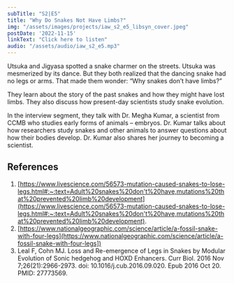 ```yaml
---
subTitle: "S2|E5" 
title: "Why Do Snakes Not Have Limbs?"
img: "/assets/images/projects/iaw_s2_e5_libsyn_cover.jpeg"
postDate: '2022-11-15'
linkText: "Click here to listen"
audio: "/assets/audio/iaw_s2_e5.mp3"
---
```

Utsuka and Jigyasa spotted a snake charmer on the streets. Utsuka was mesmerized by its dance. But they both realized that the dancing snake had no legs or arms. That made them wonder: “Why snakes don’t have limbs?”

They learn about the story of the past snakes and how they might have lost limbs. They also discuss how present-day scientists study snake evolution.

In the interview segment, they talk with Dr. Megha Kumar, a scientist from CCMB who studies early forms of animals – embryos. Dr. Kumar talks about how researchers study snakes and other animals to answer questions about how their bodies develop. Dr. Kumar also shares her journey to becoming a scientist.

## References

1. [https://www.livescience.com/56573-mutation-caused-snakes-to-lose-legs.html#:~:text=Adult%20snakes%20don't%20have,mutations%20that%20prevented%20limb%20development](https://www.livescience.com/56573-mutation-caused-snakes-to-lose-legs.html#:~:text=Adult%20snakes%20don't%20have,mutations%20that%20prevented%20limb%20development).
2. [https://www.nationalgeographic.com/science/article/a-fossil-snake-with-four-legs](https://www.nationalgeographic.com/science/article/a-fossil-snake-with-four-legs])
3. Leal F, Cohn MJ. Loss and Re-emergence of Legs in Snakes by Modular Evolution of Sonic hedgehog and HOXD Enhancers. Curr Biol. 2016 Nov 7;26(21):2966-2973. doi: 10.1016/j.cub.2016.09.020. Epub 2016 Oct 20. PMID: 27773569.
